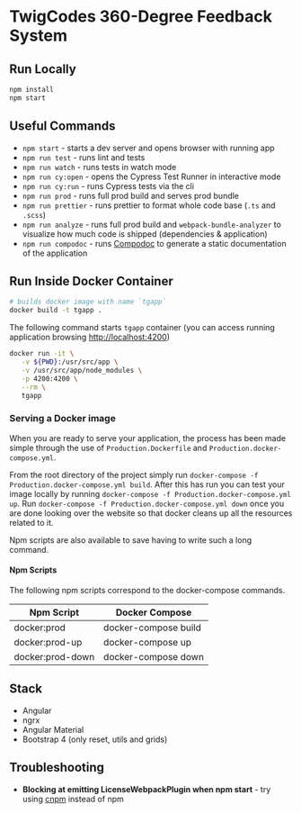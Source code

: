 # TwigCodes 360-Degree Feedback System

## Run Locally

```bash
npm install
npm start
```

## Useful Commands

* `npm start` - starts a dev server and opens browser with running app
* `npm run test` - runs lint and tests
* `npm run watch` - runs tests in watch mode
* `npm run cy:open` - opens the Cypress Test Runner in interactive mode
* `npm run cy:run` - runs Cypress tests via the cli
* `npm run prod` - runs full prod build and serves prod bundle
* `npm run prettier` - runs prettier to format whole code base (`.ts` and `.scss`)
* `npm run analyze` - runs full prod build and `webpack-bundle-analyzer` to visualize how much code is shipped (dependencies & application)
* `npm run compodoc` - runs [Compodoc](https://compodoc.app) to generate a static documentation of the application

## Run Inside Docker Container

```bash
# builds docker image with name `tgapp`
docker build -t tgapp .
```

The following command starts `tgapp` container (you can access running application browsing <http://localhost:4200>)

```bash
docker run -it \
   -v ${PWD}:/usr/src/app \
   -v /usr/src/app/node_modules \
   -p 4200:4200 \
   --rm \
   tgapp
```

### Serving a Docker image

When you are ready to serve your application, the process has been made simple through the use of `Production.Dockerfile` and `Production.docker-compose.yml`.

From the root directory of the project simply run `docker-compose -f Production.docker-compose.yml build`. After this has run you can test your image locally by running `docker-compose -f Production.docker-compose.yml up`. Run `docker-compose -f Production.docker-compose.yml down` once you are done looking over the website so that docker cleans up all the resources related to it.

Npm scripts are also available to save having to write such a long command.

#### Npm Scripts

The following npm scripts correspond to the docker-compose commands.

| Npm Script       | Docker Compose       |
| ---------------- | -------------------- |
| docker:prod      | docker-compose build |
| docker:prod-up   | docker-compose up    |
| docker:prod-down | docker-compose down  |

## Stack

* Angular
* ngrx
* Angular Material
* Bootstrap 4 (only reset, utils and grids)

## Troubleshooting

* **Blocking at emitting LicenseWebpackPlugin when npm start** - try using [cnpm](https://github.com/cnpm/cnpm) instead of npm

